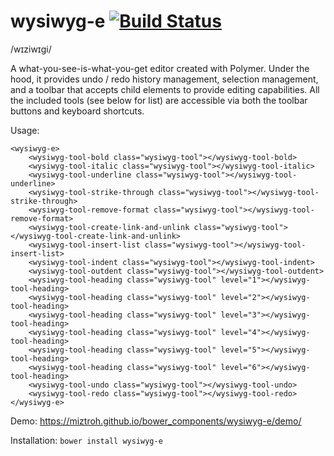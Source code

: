 # wysiwyg-e [![Build Status](https://travis-ci.org/miztroh/wysiwyg-e.svg?branch=master)](https://travis-ci.org/miztroh/wysiwyg-e)
/wɪziwɪɡi/

A what-you-see-is-what-you-get editor created with Polymer.  Under the hood, it provides undo / redo history management, selection management, and a toolbar that accepts child elements to provide editing capabilities.  All the included tools (see below for list) are accessible via both the toolbar buttons and keyboard shortcuts.

Usage:
```
<wysiwyg-e>
	<wysiwyg-tool-bold class="wysiwyg-tool"></wysiwyg-tool-bold>
	<wysiwyg-tool-italic class="wysiwyg-tool"></wysiwyg-tool-italic>
	<wysiwyg-tool-underline class="wysiwyg-tool"></wysiwyg-tool-underline>
	<wysiwyg-tool-strike-through class="wysiwyg-tool"></wysiwyg-tool-strike-through>
	<wysiwyg-tool-remove-format class="wysiwyg-tool"></wysiwyg-tool-remove-format>
	<wysiwyg-tool-create-link-and-unlink class="wysiwyg-tool"></wysiwyg-tool-create-link-and-unlink>
	<wysiwyg-tool-insert-list class="wysiwyg-tool"></wysiwyg-tool-insert-list>
	<wysiwyg-tool-indent class="wysiwyg-tool"></wysiwyg-tool-indent>
	<wysiwyg-tool-outdent class="wysiwyg-tool"></wysiwyg-tool-outdent>
	<wysiwyg-tool-heading class="wysiwyg-tool" level="1"></wysiwyg-tool-heading>
	<wysiwyg-tool-heading class="wysiwyg-tool" level="2"></wysiwyg-tool-heading>
	<wysiwyg-tool-heading class="wysiwyg-tool" level="3"></wysiwyg-tool-heading>
	<wysiwyg-tool-heading class="wysiwyg-tool" level="4"></wysiwyg-tool-heading>
	<wysiwyg-tool-heading class="wysiwyg-tool" level="5"></wysiwyg-tool-heading>
	<wysiwyg-tool-heading class="wysiwyg-tool" level="6"></wysiwyg-tool-heading>
	<wysiwyg-tool-undo class="wysiwyg-tool"></wysiwyg-tool-undo>
	<wysiwyg-tool-redo class="wysiwyg-tool"></wysiwyg-tool-redo>
</wysiwyg-e>
```

Demo:
https://miztroh.github.io/bower_components/wysiwyg-e/demo/

Installation:
``bower install wysiwyg-e``
